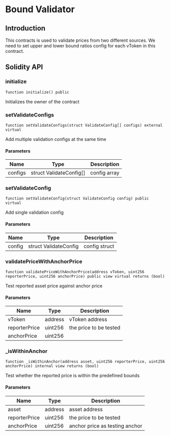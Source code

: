 # Bound Validator

## Introduction

This contracts is used to validate prices from two different sources. We need to set upper and lower bound ratios config for each vToken in this contract.

## Solidity API


### initialize

```solidity
function initialize() public
```

Initializes the owner of the contract

### setValidateConfigs

```solidity
function setValidateConfigs(struct ValidateConfig[] configs) external virtual
```

Add multiple validation configs at the same time

#### Parameters

| Name | Type | Description |
| ---- | ---- | ----------- |
| configs | struct ValidateConfig[] | config array |

### setValidateConfig

```solidity
function setValidateConfig(struct ValidateConfig config) public virtual
```

Add single validation config

#### Parameters

| Name | Type | Description |
| ---- | ---- | ----------- |
| config | struct ValidateConfig | config struct |

### validatePriceWithAnchorPrice

```solidity
function validatePriceWithAnchorPrice(address vToken, uint256 reporterPrice, uint256 anchorPrice) public view virtual returns (bool)
```

Test reported asset price against anchor price

#### Parameters

| Name | Type | Description |
| ---- | ---- | ----------- |
| vToken | address | vToken address |
| reporterPrice | uint256 | the price to be tested |
| anchorPrice | uint256 |  |

### _isWithinAnchor

```solidity
function _isWithinAnchor(address asset, uint256 reporterPrice, uint256 anchorPrice) internal view returns (bool)
```

Test whether the reported price is within the predefined bounds

#### Parameters

| Name | Type | Description |
| ---- | ---- | ----------- |
| asset | address | asset address |
| reporterPrice | uint256 | the price to be tested |
| anchorPrice | uint256 | anchor price as testing anchor |
